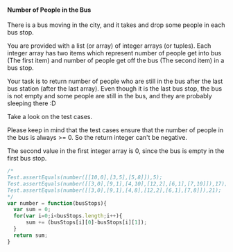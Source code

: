 #### Number of People in the Bus

There is a bus moving in the city, and it takes and drop some people in each bus stop.

You are provided with a list (or array) of integer arrays (or tuples). Each integer array has two items which represent number of people get into bus (The first item) and number of people get off the bus (The second item) in a bus stop.

Your task is to return number of people who are still in the bus after the last bus station (after the last array). Even though it is the last bus stop, the bus is not empty and some people are still in the bus, and they are probably sleeping there :D

Take a look on the test cases.

Please keep in mind that the test cases ensure that the number of people in the bus is always >= 0. So the return integer can't be negative.

The second value in the first integer array is 0, since the bus is empty in the first bus stop.

```javascript
/*
Test.assertEquals(number([[10,0],[3,5],[5,8]]),5);
Test.assertEquals(number([[3,0],[9,1],[4,10],[12,2],[6,1],[7,10]]),17);
Test.assertEquals(number([[3,0],[9,1],[4,8],[12,2],[6,1],[7,8]]),21);
*/
var number = function(busStops){
  var sum = 0;
  for(var i=0;i<busStops.length;i++){
      sum += (busStops[i][0]-busStops[i][1]);
  }
  return sum;
}
```

